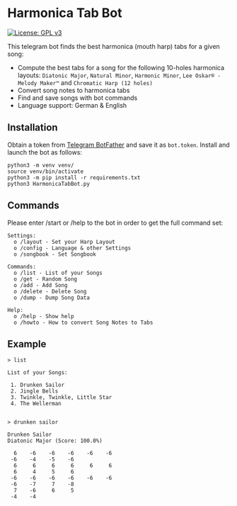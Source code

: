 # Harmonica Tab Bot
[![License: GPL v3](https://img.shields.io/badge/License-GPLv3-blue.svg)](https://www.gnu.org/licenses/gpl-3.0)

This telegram bot finds the best harmonica (mouth harp) tabs for a given song:

- Compute the best tabs for a song for the following 10-holes harmonica layouts: `Diatonic Major`, `Natural Minor`, `Harmonic Minor`, `Lee Oskar® - Melody Maker™` and `Chromatic Harp (12 holes)`
- Convert song notes to harmonica tabs
- Find and save songs with bot commands
- Language support: German & English

## Installation

Obtain a token from [Telegram BotFather](https://core.telegram.org/bots/tutorial) and save it as `bot.token`. 
Install and launch the bot as follows:

```
python3 -m venv venv/
source venv/bin/activate
python3 -m pip install -r requirements.txt
python3 HarmonicaTabBot.py
```

## Commands

Please enter /start or /help to the bot in order to get the full command set:

```
Settings:
  o /layout - Set your Harp Layout
  o /config - Language & other Settings
  o /songbook - Set Songbook

Commands:
  o /list - List of your Songs
  o /get - Random Song
  o /add - Add Song
  o /delete - Delete Song
  o /dump - Dump Song Data

Help:
  o /help - Show help
  o /howto - How to convert Song Notes to Tabs
```

## Example

```
> list

List of your Songs:

 1. Drunken Sailor
 2. Jingle Bells
 3. Twinkle, Twinkle, Little Star
 4. The Wellerman


> drunken sailor

Drunken Sailor
Diatonic Major (Score: 100.0%)

  6    -6    -6    -6    -6    -6  
 -6    -4    -5    -6  
  6     6     6     6     6     6  
  6     4     5     6  
 -6    -6    -6    -6    -6    -6  
 -6    -7     7    -8  
  7    -6     6     5  
 -4    -4
```


